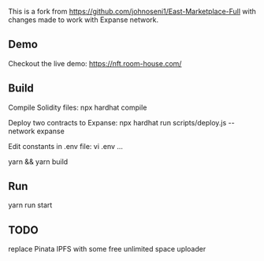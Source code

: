 This is a fork from https://github.com/johnoseni1/East-Marketplace-Full with changes made to work with Expanse network.

## Demo

Checkout the live demo: https://nft.room-house.com/

## Build

Compile Solidity files:
npx hardhat compile

Deploy two contracts to Expanse:
npx hardhat run scripts/deploy.js --network expanse

Edit constants in .env file:
vi .env
...

yarn && yarn build

## Run

yarn run start


## TODO

replace Pinata IPFS with some free unlimited space uploader
